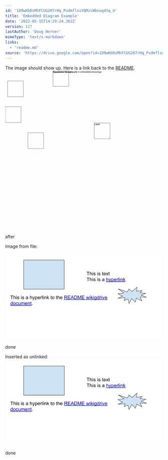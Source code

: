 ```yaml
---
id: '1O9wKbDsMhFCUG207rHq_PvdmflsuYQMzcWbnuq4Sq_U'
title: 'Embedded Diagram Example'
date: '2022-05-15T14:29:24.362Z'
version: 117
lastAuthor: 'Doug Horner'
mimeType: 'text/x-markdown'
links:
  - 'readme.md'
source: 'https://drive.google.com/open?id=1O9wKbDsMhFCUG207rHq_PvdmflsuYQMzcWbnuq4Sq_U'
---
```

The image should show up.  Here is a link back to the [README](readme.md).
<svg width="100%" viewBox="0 0 1000 1000" fill="none" stroke="none" xmlns:xlink="http://www.w3.org/1999/xlink" xmlns="http://www.w3.org/2000/svg">
<g transform="translate(15, 66)">
<path fill="none" stroke="black" d="M 0 0 L 100 0 100 100 0 100 Z" />
</g>
<g transform="translate(0, 229)">
<path fill="none" stroke="black" d="M 0 0 L 100 0 L 100 100 L 0 100 Z" />
</g>
<g transform="translate(565, 332)">
<text fill="black" x="0" dy="1em" font-size="1em">Label</text>
<path fill="none" stroke="black" d="M 0 0 L 100 0 100 0 100 100 0 100 Z" />
</g>
<g transform="translate(144, 394)">
<path fill="none" stroke="black" d="M 0 0 L 100 0 100 100 0 100 Z" />
</g>
<g transform="translate(303, 0)">
<text fill="black" x="0" dy="1em" font-size="1em">Hyperlinks do not work in embedded drawings</text>
<text fill="black" x="0" dy="1em" font-size="1em">because of Google.  ;-)</text>
<path fill="none" stroke="black" d="M 0 0 L 100 0 100 100 0 100 Z" />
</g>
</svg>

after

Image from file:

![](example-drawing.svg)

done


Inserted as unlinked:
![](embedded-diagram-example.assets/100002010000025C000001488DD4BFD479C0CF61.png)

done
